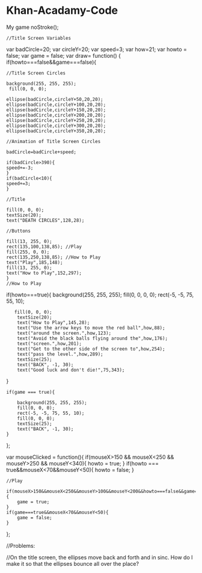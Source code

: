 Khan-Acadamy-Code
=================

My game
noStroke();  
    
    //Title Screen Variables

var badCircle=20;
var circleY=20;
var speed=3;
var how=21;
var howto = false;
var game = false;
var draw= function() {
    if(howto===false&&game===false){
        
    
    //Title Screen Circles
    
    background(255, 255, 255);
     fill(0, 0, 0);
    
    ellipse(badCircle,circleY+50,20,20);
    ellipse(badCircle,circleY+100,20,20);
    ellipse(badCircle,circleY+150,20,20);
    ellipse(badCircle,circleY+200,20,20);
    ellipse(badCircle,circleY+250,20,20);
    ellipse(badCircle,circleY+300,20,20);
    ellipse(badCircle,circleY+350,20,20);
    
    //Animation of Title Screen Circles
    
    badCircle=badCircle+speed;
    
    if(badCircle>390){
    speed+=-3;
    }
    if(badCircle<10){
    speed+=3;
    }
    
    //Title
    
    fill(0, 0, 0);
    textSize(20);
    text("DEATH CIRCLES",128,28);
    
    //Buttons
    
    fill(13, 255, 0);
    rect(135,100,138,85); //Play
    fill(255, 0, 0);
    rect(135,250,138,85); //How to Play
    text("Play",185,148);
    fill(13, 255, 0);
    text("How to Play",152,297);
    }
    //How to Play
   if(howto===true){
       background(255, 255, 255);
       fill(0, 0, 0, 0);
       rect(-5, -5, 75, 55, 10);
       
       fill(0, 0, 0);
        textSize(20);
        text("How to Play",145,28);
        text("Use the arrow keys to move the red ball",how,88);
        text("around the screen.",how,123);
        text("Avoid the black balls flying around the",how,176);
        text("screen.",how,201);
        text("Get to the other side of the screen to",how,254);
        text("pass the level.",how,289);
        textSize(25);
        text("BACK", -1, 30);
        text("Good luck and don't die!",75,343);
   }
    
    if(game === true){
    
        background(255, 255, 255);
        fill(0, 0, 0);
        rect(-5, -5, 75, 55, 10);
        fill(0, 0, 0);
        textSize(25);
        text("BACK", -1, 30);
    }   
    
    
};
   
   var mouseClicked = function(){
       if(mouseX>150 && mouseX<250 && mouseY>250 && mouseY<340){
        howto = true;
    }
    if(howto === true&&mouseX<70&&mouseY<50){
        howto = false;
    }
    
    //Play
    
    if(mouseX>150&&mouseX<250&&mouseY>100&&mouseY<200&&howto===false&&game===false){
        game = true;
    }
    if(game===true&&mouseX<70&&mouseY<50){
        game = false;
    }
   };

//Problems:

//On the title screen, the ellipses move back and forth and in sinc.  How do I make it so that the ellipses bounce all over the place?
